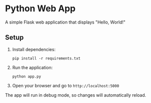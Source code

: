 # Python Web App

A simple Flask web application that displays "Hello, World!"

## Setup

1. Install dependencies:
   ```
   pip install -r requirements.txt
   ```

2. Run the application:
   ```
   python app.py
   ```

3. Open your browser and go to `http://localhost:5000`

The app will run in debug mode, so changes will automatically reload.